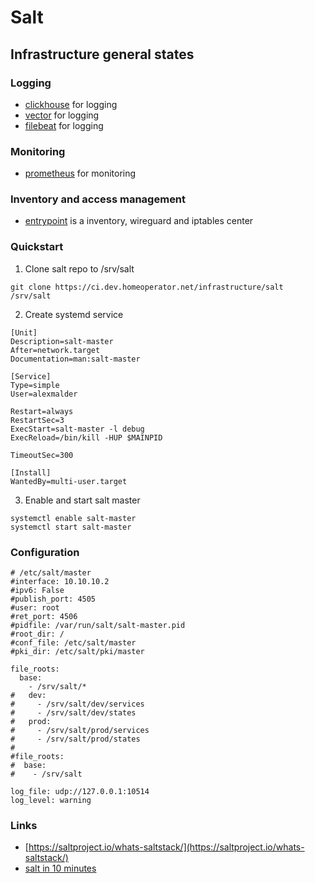 # Salt

## Infrastructure general states

### Logging

- [clickhouse](./clickhouse) for logging
- [vector](./vector) for logging 
- [filebeat](./filebeat) for logging 

### Monitoring

- [prometheus](./promstack) for monitoring

### Inventory and access management

- [entrypoint](./entrypoint) is a inventory, wireguard and iptables center

### Quickstart

1. Clone salt repo to /srv/salt

```
git clone https://ci.dev.homeoperator.net/infrastructure/salt /srv/salt
```

2. Create systemd service

```
[Unit]
Description=salt-master
After=network.target
Documentation=man:salt-master

[Service]
Type=simple
User=alexmalder

Restart=always
RestartSec=3
ExecStart=salt-master -l debug
ExecReload=/bin/kill -HUP $MAINPID

TimeoutSec=300

[Install]
WantedBy=multi-user.target
```

3. Enable and start salt master

```
systemctl enable salt-master
systemctl start salt-master
```


### Configuration

```
# /etc/salt/master
#interface: 10.10.10.2
#ipv6: False
#publish_port: 4505
#user: root
#ret_port: 4506
#pidfile: /var/run/salt/salt-master.pid
#root_dir: /
#conf_file: /etc/salt/master
#pki_dir: /etc/salt/pki/master

file_roots:
  base:
    - /srv/salt/*
#   dev:
#     - /srv/salt/dev/services
#     - /srv/salt/dev/states
#   prod:
#     - /srv/salt/prod/services
#     - /srv/salt/prod/states
#
#file_roots:
#  base:
#    - /srv/salt

log_file: udp://127.0.0.1:10514
log_level: warning
```

### Links

- [https://saltproject.io/whats-saltstack/](https://saltproject.io/whats-saltstack/)
- [salt in 10 minutes](https://docs.saltproject.io/en/latest/topics/tutorials/walkthrough.html)
